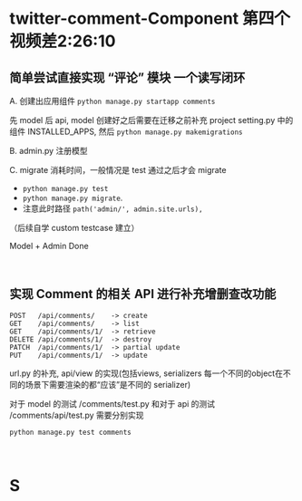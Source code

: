 # twitter-comment-Component 第四个视频差2:26:10

## 简单尝试直接实现 “评论” 模块 一个读写闭环

A. 创建出应用组件 `python manage.py startapp comments`

先 model 后 api, model 创建好之后需要在迁移之前补充 project setting.py 中的组件 INSTALLED_APPS, 然后 `python manage.py makemigrations`

B. admin.py 注册模型

C. migrate 消耗时间，一般情况是 test 通过之后才会 migrate

- `python manage.py test`
- `python manage.py migrate`.
- 注意此时路径 `path('admin/', admin.site.urls),`

（后续自学 custom testcase 建立）

Model + Admin Done

<br>

## 实现 Comment 的相关 API 进行补充增删查改功能

```
POST   /api/comments/    -> create
GET    /api/comments/    -> list
GET    /api/comments/1/  -> retrieve
DELETE /api/comments/1/  -> destroy
PATCH  /api/comments/1/  -> partial update
PUT    /api/comments/1/  -> update
```

url.py 的补充, api/view 的实现(包括views, serializers 每一个不同的object在不同的场景下需要渲染的都“应该”是不同的 serializer)

对于 model 的测试 /comments/test.py 和对于 api 的测试 /comments/api/test.py 需要分别实现

`python manage.py test comments`


<br>

# S
